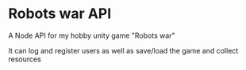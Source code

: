 # Robots war API

A Node API for my hobby unity game "Robots war"

It can log and register users as well as save/load the game and collect resources
